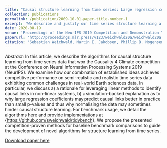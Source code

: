 ```yaml
---
title: "Causal structure learning from time series: Large regression coefficients may predict causal links better in practice than small p-values"
collection: publications
permalink: /publication/2009-10-01-paper-title-number-1
excerpt: 'We describe and justify our time series structure learning algorithms that won the Causality 4 Climate competition at NeurIPS 2019.'
date: 2020-08-19
venue: 'Proceedings of the NeurIPS 2019 Competition and Demonstration Track, Proceedings of Machine Learning Research (PMLR), 2020'
paperurl: 'http://proceedings.mlr.press/v123/weichwald20a/weichwald20a.pdf'
citation: 'Sebastian Weichwald, Martin E. Jakobsen, Phillip B. Mogensen, Lasse Petersen, Nikolaj Thams, Gherardo Varando. <i>Proceedings of the NeurIPS 2019 Competition and Demonstration Track</i>, PMLR 123:27-36, 2020.'
---
```

<i>Abstract:</i> In this article, we describe the algorithms for causal structure learning from time series data that won the Causality 4 Climate competition at the Conference on Neural Information Processing Systems 2019 (NeurIPS). We examine how our combination of established ideas achieves competitive performance on semi-realistic and realistic time series data exhibiting common challenges in real-world Earth sciences data. In particular, we discuss a) a rationale for leveraging linear methods to identify causal links in non-linear systems, b) a simulation-backed explanation as to why large regression coefficients may predict causal links better in practice than small p-values and thus why normalising the data may sometimes hinder causal structure learning. For benchmark usage, we detail the algorithms here and provide implementations at {https://github.com/sweichwald/tidybench}. We propose the presented competition-proven methods for baseline benchmark comparisons to guide the development of novel algorithms for structure learning from time series.

[Download paper here](http://proceedings.mlr.press/v123/weichwald20a.html)
